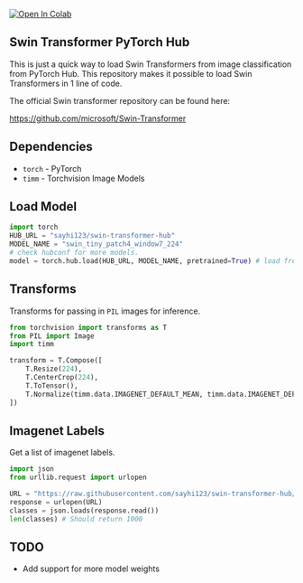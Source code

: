 [![Open In Colab](https://colab.research.google.com/assets/colab-badge.svg)](https://colab.research.google.com/drive/1aJRtDxXyH-ux-O7dA_0MXkfG0MCghWqs?usp=sharing)
## Swin Transformer PyTorch Hub

This is just a quick way to load Swin Transformers from image classification from PyTorch Hub. This repository makes it possible to load Swin Transformers in 1 line of code. 

The official Swin transformer repository can be found here:

https://github.com/microsoft/Swin-Transformer

## Dependencies

- `torch` - PyTorch
- `timm` - Torchvision Image Models

## Load Model

```python
import torch
HUB_URL = "sayhi123/swin-transformer-hub"
MODEL_NAME = "swin_tiny_patch4_window7_224"
# check hubconf for more models.
model = torch.hub.load(HUB_URL, MODEL_NAME, pretrained=True) # load from torch hub
```

## Transforms

Transforms for passing in `PIL` images for inference.

```python
from torchvision import transforms as T
from PIL import Image
import timm

transform = T.Compose([
    T.Resize(224),
    T.CenterCrop(224),
    T.ToTensor(),
    T.Normalize(timm.data.IMAGENET_DEFAULT_MEAN, timm.data.IMAGENET_DEFAULT_STD)
])
```

## Imagenet Labels

Get a list of imagenet labels.

```python
import json
from urllib.request import urlopen

URL = "https://raw.githubusercontent.com/sayhi123/swin-transformer-hub/main/imagenet_labels.json"
response = urlopen(URL)
classes = json.loads(response.read())
len(classes) # Should return 1000
```

## TODO

- Add support for more model weights
